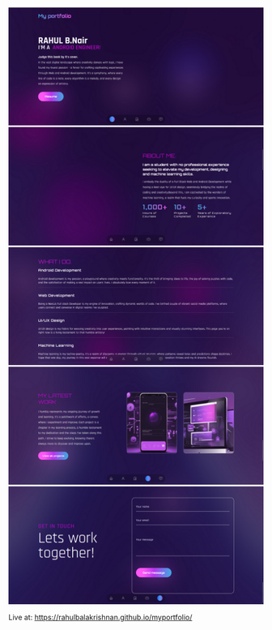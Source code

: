 <Welcome to my corner of the web />

![Alt text](<src/assets/readme_assets/Screenshot (288).png>)
![Alt text](<src/assets/readme_assets/Screenshot (289).png>)
![Alt text](<src/assets/readme_assets/Screenshot (290).png>)
![Alt text](<src/assets/readme_assets/Screenshot (291).png>)
![Alt text](<src/assets/readme_assets/Screenshot (292).png>)

Live at: https://rahulbalakrishnan.github.io/myportfolio/
